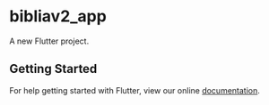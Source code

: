 # bibliav2_app

A new Flutter project.

## Getting Started

For help getting started with Flutter, view our online
[documentation](https://flutter.io/).
